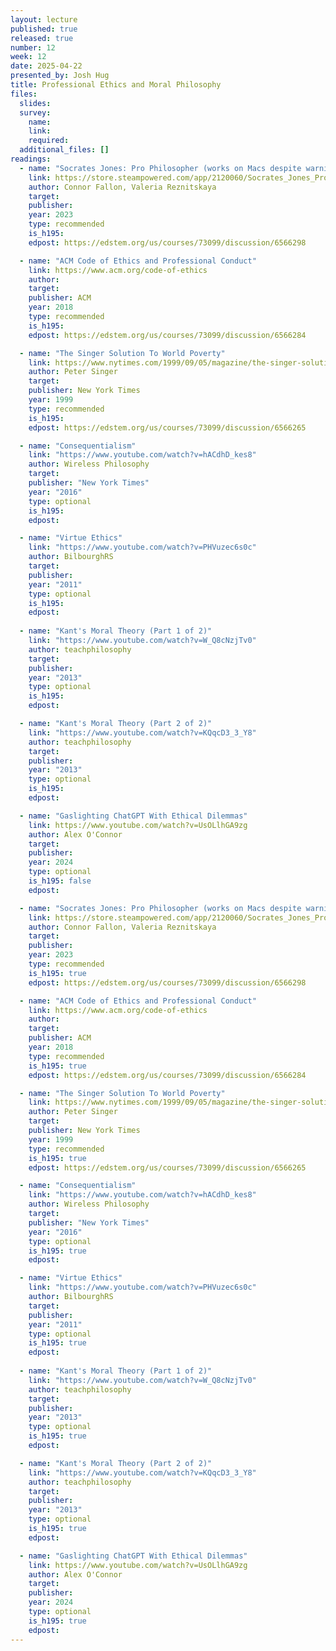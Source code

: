 ```yaml
---
layout: lecture
published: true
released: true
number: 12
week: 12
date: 2025-04-22
presented_by: Josh Hug
title: Professional Ethics and Moral Philosophy
files:
  slides: 
  survey:
    name: 
    link: 
    required: 
  additional_files: []
readings:
  - name: "Socrates Jones: Pro Philosopher (works on Macs despite warnings!)" 
    link: https://store.steampowered.com/app/2120060/Socrates_Jones_Pro_Philosopher/
    author: Connor Fallon, Valeria Reznitskaya
    target: 
    publisher:
    year: 2023   
    type: recommended
    is_h195: 
    edpost: https://edstem.org/us/courses/73099/discussion/6566298

  - name: "ACM Code of Ethics and Professional Conduct"
    link: https://www.acm.org/code-of-ethics
    author: 
    target:
    publisher: ACM 
    year: 2018   
    type: recommended
    is_h195:
    edpost: https://edstem.org/us/courses/73099/discussion/6566284

  - name: "The Singer Solution To World Poverty" 
    link: https://www.nytimes.com/1999/09/05/magazine/the-singer-solution-to-world-poverty.html
    author: Peter Singer
    target: 
    publisher: New York Times
    year: 1999   
    type: recommended
    is_h195: 
    edpost: https://edstem.org/us/courses/73099/discussion/6566265

  - name: "Consequentialism"
    link: "https://www.youtube.com/watch?v=hACdhD_kes8"
    author: Wireless Philosophy
    target:
    publisher: "New York Times"
    year: "2016"
    type: optional
    is_h195:
    edpost: 

  - name: "Virtue Ethics"    
    link: "https://www.youtube.com/watch?v=PHVuzec6s0c"
    author: BilbourghRS
    target:
    publisher:
    year: "2011"
    type: optional
    is_h195: 
    edpost: 
    
  - name: "Kant's Moral Theory (Part 1 of 2)"
    link: "https://www.youtube.com/watch?v=W_Q8cNzjTv0"
    author: teachphilosophy
    target:
    publisher: 
    year: "2013"
    type: optional
    is_h195: 
    edpost: 

  - name: "Kant's Moral Theory (Part 2 of 2)"
    link: "https://www.youtube.com/watch?v=KQqcD3_3_Y8"
    author: teachphilosophy
    target:
    publisher: 
    year: "2013"
    type: optional
    is_h195: 
    edpost:     

  - name: "Gaslighting ChatGPT With Ethical Dilemmas"
    link: https://www.youtube.com/watch?v=UsOLlhGA9zg
    author: Alex O'Connor
    target:
    publisher:
    year: 2024
    type: optional
    is_h195: false
    edpost: 

  - name: "Socrates Jones: Pro Philosopher (works on Macs despite warnings!)" 
    link: https://store.steampowered.com/app/2120060/Socrates_Jones_Pro_Philosopher/
    author: Connor Fallon, Valeria Reznitskaya
    target: 
    publisher:
    year: 2023   
    type: recommended
    is_h195: true
    edpost: https://edstem.org/us/courses/73099/discussion/6566298

  - name: "ACM Code of Ethics and Professional Conduct"
    link: https://www.acm.org/code-of-ethics
    author: 
    target:
    publisher: ACM 
    year: 2018   
    type: recommended
    is_h195: true
    edpost: https://edstem.org/us/courses/73099/discussion/6566284

  - name: "The Singer Solution To World Poverty" 
    link: https://www.nytimes.com/1999/09/05/magazine/the-singer-solution-to-world-poverty.html
    author: Peter Singer
    target: 
    publisher: New York Times
    year: 1999   
    type: recommended
    is_h195: true
    edpost: https://edstem.org/us/courses/73099/discussion/6566265

  - name: "Consequentialism"
    link: "https://www.youtube.com/watch?v=hACdhD_kes8"
    author: Wireless Philosophy
    target:
    publisher: "New York Times"
    year: "2016"
    type: optional
    is_h195: true
    edpost: 

  - name: "Virtue Ethics"    
    link: "https://www.youtube.com/watch?v=PHVuzec6s0c"
    author: BilbourghRS
    target:
    publisher:
    year: "2011"
    type: optional
    is_h195: true
    edpost: 
    
  - name: "Kant's Moral Theory (Part 1 of 2)"
    link: "https://www.youtube.com/watch?v=W_Q8cNzjTv0"
    author: teachphilosophy
    target:
    publisher: 
    year: "2013"
    type: optional
    is_h195: true
    edpost: 

  - name: "Kant's Moral Theory (Part 2 of 2)"
    link: "https://www.youtube.com/watch?v=KQqcD3_3_Y8"
    author: teachphilosophy
    target:
    publisher: 
    year: "2013"
    type: optional
    is_h195: true
    edpost:   

  - name: "Gaslighting ChatGPT With Ethical Dilemmas"
    link: https://www.youtube.com/watch?v=UsOLlhGA9zg
    author: Alex O'Connor
    target:
    publisher:
    year: 2024
    type: optional
    is_h195: true
    edpost: 
---
```

